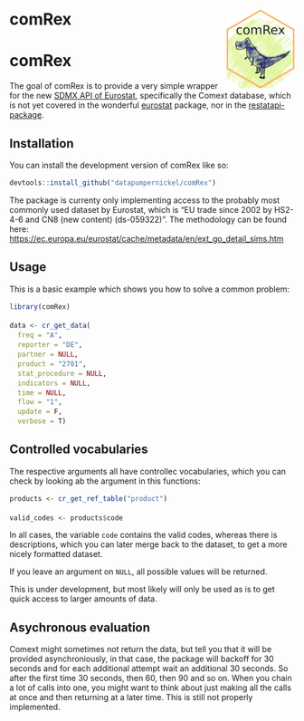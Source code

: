 
# comRex <img src="man/figures/logo.png" align="right" height="139" />

# comRex

<!-- badges: start -->

<!-- badges: end -->

The goal of comRex is to provide a very simple wrapper for the new [SDMX
API of
Eurostat](https://wikis.ec.europa.eu/display/EUROSTATHELP/API+-+Detailed+guidelines+-+DS-+prefixed+datasets+from+Comext+database),
specifically the Comext database, which is not yet covered in the
wonderful [eurostat](https://github.com/rOpenGov/eurostat) package, nor
in the [restatapi-package](https://github.com/eurostat/restatapi).

## Installation

You can install the development version of comRex like so:

``` r
devtools::install_github("datapumpernickel/comRex")
```

The package is currenty only implementing access to the probably most
commonly used dataset by Eurostat, which is “EU trade since 2002 by
HS2-4-6 and CN8 (new content) (ds-059322)”. The methodology can be found
here:
<https://ec.europa.eu/eurostat/cache/metadata/en/ext_go_detail_sims.htm>

## Usage

This is a basic example which shows you how to solve a common problem:

``` r
library(comRex)

data <- cr_get_data(
  freq = "A",
  reporter = "DE",
  partner = NULL,
  product = "2701",
  stat_procedure = NULL,
  indicators = NULL,
  time = NULL,
  flow = "1",
  update = F, 
  verbose = T)
```

## Controlled vocabularies

The respective arguments all have controllec vocabularies, which you can
check by looking ab the argument in this functions:

``` r
products <- cr_get_ref_table("product")

valid_codes <- products$code
```

In all cases, the variable `code` contains the valid codes, whereas
there is descriptions, which you can later merge back to the dataset, to
get a more nicely formatted dataset.

If you leave an argument on `NULL`, all possible values will be
returned.

This is under development, but most likely will only be used as is to
get quick access to larger amounts of data.

## Asychronous evaluation

Comext might sometimes not return the data, but tell you that it will be
provided asynchroniously, in that case, the package will backoff for 30
seconds and for each additional attempt wait an additional 30 seconds.
So after the first time 30 seconds, then 60, then 90 and so on. When you
chain a lot of calls into one, you might want to think about just making
all the calls at once and then returning at a later time. This is still
not properly implemented.
